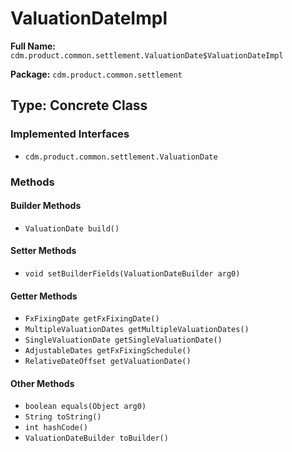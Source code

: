# ValuationDateImpl

**Full Name:** `cdm.product.common.settlement.ValuationDate$ValuationDateImpl`

**Package:** `cdm.product.common.settlement`

## Type: Concrete Class

### Implemented Interfaces

- `cdm.product.common.settlement.ValuationDate`

### Methods

#### Builder Methods

- `ValuationDate build()`

#### Setter Methods

- `void setBuilderFields(ValuationDateBuilder arg0)`

#### Getter Methods

- `FxFixingDate getFxFixingDate()`
- `MultipleValuationDates getMultipleValuationDates()`
- `SingleValuationDate getSingleValuationDate()`
- `AdjustableDates getFxFixingSchedule()`
- `RelativeDateOffset getValuationDate()`

#### Other Methods

- `boolean equals(Object arg0)`
- `String toString()`
- `int hashCode()`
- `ValuationDateBuilder toBuilder()`

